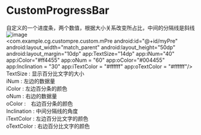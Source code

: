 # CustomProgressBar
自定义的一个进度条，两个数值，根据大小关系改变所占比，中间的分隔线是斜线
![image](https://github.com/chen6665758/CustomProgressBar/blob/master/pic.png)
<br />
<com.example.cg.custompre.custom.mPre
        android:id="@+id/myPre"
        android:layout_width="match_parent"
        android:layout_height="50dp"
        android:layout_margin="10dp"
        app:TextSize="14dp"
        app:iNum="40"
        app:iColor="#ff4455"
        app:oNum = "60"
        app:oColor="#004455"
        app:Inclination = "30"
        app:iTextColor = "#ffffff"
        app:oTextColor = "#ffffff"/>
<br />
TextSize  :  显示百分比文字的大小　　　　　　<br />
iNum      :  左边的数据量　　　　　　　　　　<br />
iColor    :  左边百分条的颜色　　　　　　　　<br />
oNum      :  右边的数据量　　　　　　　　　　<br />
oColor    :　右边百分条的颜色　　　　　　　　<br />
Inclination : 中间分隔线的角度　　　　　　　 <br />
iTextColor  : 左边百分比文字的颜色           <br />
oTextColor  : 右边百分比文字的颜色

